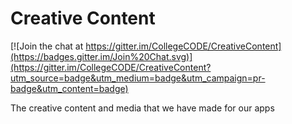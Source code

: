 # Creative Content

[![Join the chat at https://gitter.im/CollegeCODE/CreativeContent](https://badges.gitter.im/Join%20Chat.svg)](https://gitter.im/CollegeCODE/CreativeContent?utm_source=badge&utm_medium=badge&utm_campaign=pr-badge&utm_content=badge)

The creative content and media that we have made for our apps
